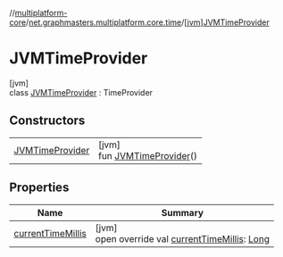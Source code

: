 //[multiplatform-core](../../../index.md)/[net.graphmasters.multiplatform.core.time](../index.md)/[[jvm]JVMTimeProvider](index.md)

# JVMTimeProvider

[jvm]\
class [JVMTimeProvider](index.md) : TimeProvider

## Constructors

| | |
|---|---|
| [JVMTimeProvider](-j-v-m-time-provider.md) | [jvm]<br>fun [JVMTimeProvider](-j-v-m-time-provider.md)() |

## Properties

| Name | Summary |
|---|---|
| [currentTimeMillis](current-time-millis.md) | [jvm]<br>open override val [currentTimeMillis](current-time-millis.md): [Long](https://kotlinlang.org/api/latest/jvm/stdlib/kotlin/-long/index.html) |
